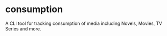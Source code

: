 # consumption
A CLI tool for tracking consumption of media including Novels, Movies, TV Series and more.
